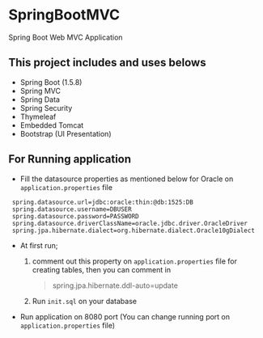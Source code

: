 # SpringBootMVC
Spring Boot Web MVC Application

## This project includes and uses belows
* Spring Boot (1.5.8)
* Spring MVC
* Spring Data
* Spring Security
* Thymeleaf
* Embedded Tomcat
* Bootstrap (UI Presentation)

## For Running application
* Fill the datasource properties as mentioned below for Oracle on `application.properties` file
 ``` 
  spring.datasource.url=jdbc:oracle:thin:@db:1525:DB
  spring.datasource.username=DBUSER
  spring.datasource.password=PASSWORD
  spring.datasource.driverClassName=oracle.jdbc.driver.OracleDriver
  spring.jpa.hibernate.dialect=org.hibernate.dialect.Oracle10gDialect
 ```
 
* At first run;
  1. comment out this property on `application.properties` file for creating tables, then you can comment in
	  > spring.jpa.hibernate.ddl-auto=update
  
  2. Run `init.sql` on your database

* Run application on 8080 port (You can change running port on `application.properties` file)

